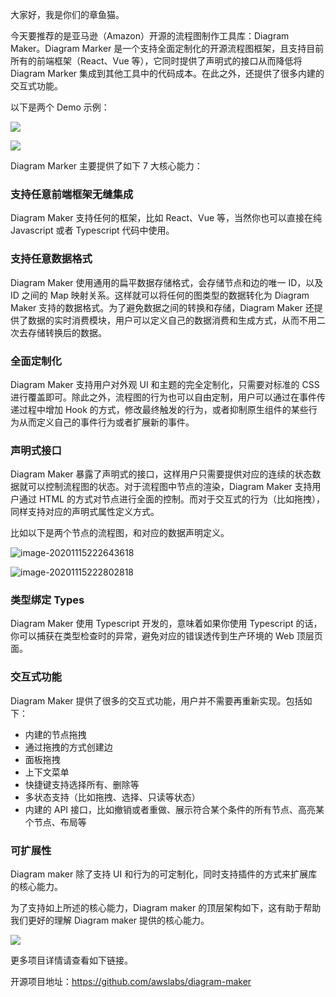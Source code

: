大家好，我是你们的章鱼猫。

今天要推荐的是亚马逊（Amazon）开源的流程图制作工具库：Diagram Maker。Diagram Marker 是一个支持全面定制化的开源流程图框架，且支持目前所有的前端框架（React、Vue 等），它同时提供了声明式的接口从而降低将 Diagram Marker 集成到其他工具中的代码成本。在此之外，还提供了很多内建的交互式功能。

以下是两个 Demo 示例：

![](https://7465-test-3c9b5e-books-1301492295.tcb.qcloud.la/mac_github_images/compress_diaggram01.png)

![](https://7465-test-3c9b5e-books-1301492295.tcb.qcloud.la/mac_github_images/compress_diagram02.png)

Diagram Marker 主要提供了如下 7 大核心能力：

### 支持任意前端框架无缝集成

Diagram Maker 支持任何的框架，比如 React、Vue 等，当然你也可以直接在纯 Javascript 或者 Typescript 代码中使用。

### 支持任意数据格式

Diagram Maker 使用通用的扁平数据存储格式，会存储节点和边的唯一 ID，以及 ID 之间的 Map 映射关系。这样就可以将任何的图类型的数据转化为 Diagram Maker 支持的数据格式。为了避免数据之间的转换和存储，Diagram Maker 还提供了数据的实时消费模块，用户可以定义自己的数据消费和生成方式，从而不用二次去存储转换后的数据。

### 全面定制化

Diagram Maker 支持用户对外观 UI 和主题的完全定制化，只需要对标准的 CSS 进行覆盖即可。除此之外，流程图的行为也可以自由定制，用户可以通过在事件传递过程中增加 Hook 的方式，修改最终触发的行为，或者抑制原生组件的某些行为从而定义自己的事件行为或者扩展新的事件。

### 声明式接口

Diagram Maker 暴露了声明式的接口，这样用户只需要提供对应的连续的状态数据就可以控制流程图的状态。对于流程图中节点的渲染，Diagram Maker 支持用户通过 HTML 的方式对节点进行全面的控制。而对于交互式的行为（比如拖拽），同样支持对应的声明式属性定义方式。

比如以下是两个节点的流程图，和对应的数据声明定义。

![image-20201115222643618](https://7465-test-3c9b5e-books-1301492295.tcb.qcloud.la/mac_github_images/compress_image-20201115222643618.png)

![image-20201115222802818](https://7465-test-3c9b5e-books-1301492295.tcb.qcloud.la/mac_github_images/compress_image-20201115222802818.png)

### 类型绑定 Types

Diagram Maker 使用 Typescript 开发的，意味着如果你使用 Typescript 的话，你可以捕获在类型检查时的异常，避免对应的错误透传到生产环境的 Web 顶层页面。

### 交互式功能

Diagram Maker 提供了很多的交互式功能，用户并不需要再重新实现。包括如下：

- 内建的节点拖拽
- 通过拖拽的方式创建边
- 面板拖拽
- 上下文菜单
- 快捷键支持选择所有、删除等
- 多状态支持（比如拖拽、选择、只读等状态）
- 内建的 API 接口，比如撤销或者重做、展示符合某个条件的所有节点、高亮某个节点、布局等

### 可扩展性

Diagram maker 除了支持 UI 和行为的可定制化，同时支持插件的方式来扩展库的核心能力。

为了支持如上所述的核心能力，Diagram maker 的顶层架构如下，这有助于帮助我们更好的理解 Diagram maker 提供的核心能力。

![](https://7465-test-3c9b5e-books-1301492295.tcb.qcloud.la/mac_github_images/compress_Architecture.png)

更多项目详情请查看如下链接。

开源项目地址：https://github.com/awslabs/diagram-maker